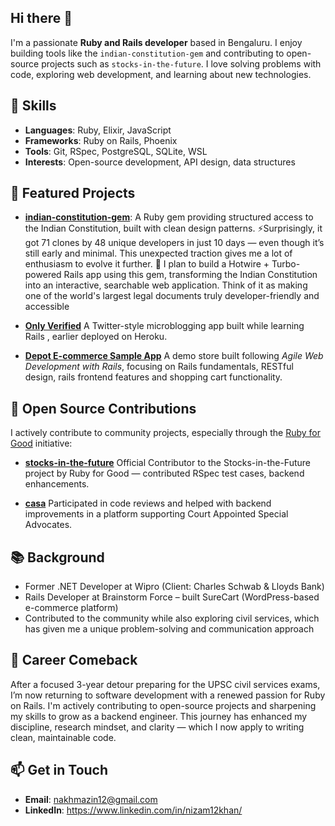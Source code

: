 ## Hi there 👋

I'm a passionate **Ruby and Rails developer** based in Bengaluru. I enjoy building tools like the `indian-constitution-gem` and contributing to open-source projects such as `stocks-in-the-future`. I love solving problems with code, exploring web development, and learning about new technologies.

## 🔧 Skills
- **Languages**: Ruby, Elixir, JavaScript
- **Frameworks**: Ruby on Rails, Phoenix
- **Tools**: Git, RSpec, PostgreSQL, SQLite, WSL
- **Interests**: Open-source development, API design, data structures

## 🌟 Featured Projects
- **[indian-constitution-gem](https://github.com/nizam12khan/indian_constitution)**: A Ruby gem providing structured access to the Indian Constitution, built with clean design patterns.
⚡️Surprisingly, it got 71 clones by 48 unique developers in just 10 days — even though it’s still early and minimal. This unexpected traction gives me a lot of enthusiasm to evolve it further.
🔭 I plan to build a Hotwire + Turbo-powered Rails app using this gem, transforming the Indian Constitution into an interactive, searchable web application. Think of it as making one of the world's largest legal documents truly developer-friendly and accessible

- **[Only Verified](https://github.com/nizam12khan/only_verified)**  A Twitter-style microblogging app built while learning Rails , earlier deployed on Heroku.

- **[Depot E-commerce Sample App](https://github.com/nizam12khan/Depot)** A demo store built following *Agile Web Development with Rails*, focusing on Rails fundamentals, RESTful design, rails frontend features and shopping cart functionality.


## 🤝 Open Source Contributions

I actively contribute to community projects, especially through the [Ruby for Good](https://rubyforgood.org/) initiative:

- **[stocks-in-the-future](https://github.com/nizam12khan/stocks-in-the-future)**  Official Contributor to the Stocks-in-the-Future project by Ruby for Good — contributed RSpec test cases, backend enhancements.

- **[casa](https://github.com/nizam12khan/casa)** Participated in code reviews and helped with backend improvements in a platform supporting Court Appointed Special Advocates.

## 📚 Background

- Former .NET Developer at Wipro (Client: Charles Schwab & Lloyds Bank)
- Rails Developer at Brainstorm Force – built SureCart (WordPress-based e-commerce platform)
- Contributed to the community while also exploring civil services, which has given me a unique problem-solving and communication approach

## 🔄 Career Comeback

After a focused 3-year detour preparing for the UPSC civil services exams, I’m now returning to software development with a renewed passion for Ruby on Rails. I'm actively contributing to open-source projects and sharpening my skills to grow as a backend engineer. This journey has enhanced my discipline, research mindset, and clarity — which I now apply to writing clean, maintainable code.

## 📫 Get in Touch
- **Email**: nakhmazin12@gmail.com
- **LinkedIn**: https://www.linkedin.com/in/nizam12khan/
